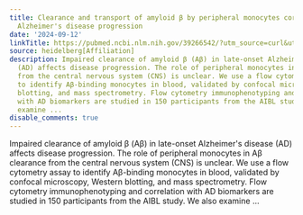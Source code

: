 ```yaml
---
title: Clearance and transport of amyloid β by peripheral monocytes correlate with
  Alzheimer's disease progression
date: '2024-09-12'
linkTitle: https://pubmed.ncbi.nlm.nih.gov/39266542/?utm_source=curl&utm_medium=rss&utm_campaign=pubmed-2&utm_content=1FakS-2QOkCT8HsMOQP1bCRQ4YzyumYOmxmF0moLsQ3dFB1E9V&fc=20220326224207&ff=20240913201225&v=2.18.0.post9+e462414
source: heidelberg[Affiliation]
description: Impaired clearance of amyloid β (Aβ) in late-onset Alzheimer's disease
  (AD) affects disease progression. The role of peripheral monocytes in Aβ clearance
  from the central nervous system (CNS) is unclear. We use a flow cytometry assay
  to identify Aβ-binding monocytes in blood, validated by confocal microscopy, Western
  blotting, and mass spectrometry. Flow cytometry immunophenotyping and correlation
  with AD biomarkers are studied in 150 participants from the AIBL study. We also
  examine ...
disable_comments: true
---
```

Impaired clearance of amyloid β (Aβ) in late-onset Alzheimer's disease (AD) affects disease progression. The role of peripheral monocytes in Aβ clearance from the central nervous system (CNS) is unclear. We use a flow cytometry assay to identify Aβ-binding monocytes in blood, validated by confocal microscopy, Western blotting, and mass spectrometry. Flow cytometry immunophenotyping and correlation with AD biomarkers are studied in 150 participants from the AIBL study. We also examine ...